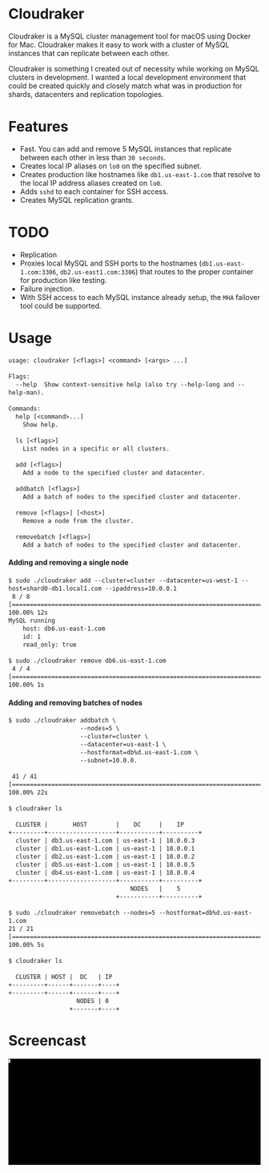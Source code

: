 # Cloudraker
Cloudraker is a MySQL cluster management tool for macOS using Docker for Mac. Cloudraker makes it easy to work with a cluster of MySQL instances that can replicate between each other.

Cloudraker is something I created out of necessity while working on MySQL clusters in development. I wanted a local development environment that could be created quickly and closely match what was in production for shards, datacenters and replication topologies.

# Features
- Fast. You can add and remove 5 MySQL instances that replicate between each other in less than `30 seconds`.
- Creates local IP aliases on `lo0` on the specified subnet.
- Creates production like hostnames like `db1.us-east-1.com` that resolve to the local IP address aliases created on `lo0`.
- Adds `sshd` to each container for SSH access.
- Creates MySQL replication grants.

# TODO
- Replication
- Proxies local MySQL and SSH ports to the hostnames (`db1.us-east-1.com:3306`, `db2.us-east1.com:3306`) that routes to the proper container for production like testing.
- Failure injection.
- With SSH access to each MySQL instance already setup, the `MHA` failover tool could be supported.

# Usage
```
usage: cloudraker [<flags>] <command> [<args> ...]

Flags:
  --help  Show context-sensitive help (also try --help-long and --help-man).

Commands:
  help [<command>...]
    Show help.

  ls [<flags>]
    List nodes in a specific or all clusters.

  add [<flags>]
    Add a node to the specified cluster and datacenter.

  addbatch [<flags>]
    Add a batch of nodes to the specified cluster and datacenter.

  remove [<flags>] [<host>]
    Remove a node from the cluster.

  removebatch [<flags>]
    Add a batch of nodes to the specified cluster and datacenter.
```

#### Adding and removing a single node
```
$ sudo ./cloudraker add --cluster=cluster --datacenter=us-west-1 --host=shard0-db1.local1.com --ipaddress=10.0.0.1
 8 / 8 [====================================================================================] 100.00% 12s
MySQL running
	host: db6.us-east-1.com
	id: 1
	read_only: true
	
$ sudo ./cloudraker remove db6.us-east-1.com
 4 / 4 [====================================================================================] 100.00% 1s
```

#### Adding and removing batches of nodes
```
$ sudo ./cloudraker addbatch \
                    --nodes=5 \
                    --cluster=cluster \
                    --datacenter=us-east-1 \
                    --hostformat=db%d.us-east-1.com \
                    --subnet=10.0.0.
                    
 41 / 41 [====================================================================================] 100.00% 22s

$ cloudraker ls

  CLUSTER |       HOST        |    DC     |    IP
+---------+-------------------+-----------+----------+
  cluster | db3.us-east-1.com | us-east-1 | 10.0.0.3
  cluster | db1.us-east-1.com | us-east-1 | 10.0.0.1
  cluster | db2.us-east-1.com | us-east-1 | 10.0.0.2
  cluster | db5.us-east-1.com | us-east-1 | 10.0.0.5
  cluster | db4.us-east-1.com | us-east-1 | 10.0.0.4
+---------+-------------------+-----------+----------+
                                  NODES   |    5
                              +-----------+----------+
                              
$ sudo ./cloudraker removebatch --nodes=5 --hostformat=db%d.us-east-1.com
21 / 21 [====================================================================================]  100.00% 5s

$ cloudraker ls

  CLUSTER | HOST |  DC   | IP
+---------+------+-------+----+
+---------+------+-------+----+
                   NODES | 0
                 +-------+----+
```

# Screencast
<img src="cloudraker.gif"/>
